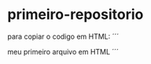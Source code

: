 # primeiro-repositorio

para copiar o codigo em HTML:
´´´
<HTML
<h1>meu primeiro arquivo em HTML</H1>
</HTML>
´´´
